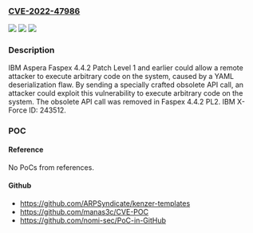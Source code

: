 ### [CVE-2022-47986](https://cve.mitre.org/cgi-bin/cvename.cgi?name=CVE-2022-47986)
![](https://img.shields.io/static/v1?label=Product&message=Aspera%20Faspex&color=blue)
![](https://img.shields.io/static/v1?label=Version&message=%3D%204.4.2%20Patch%20Level%201%20and%20earlier%20&color=brighgreen)
![](https://img.shields.io/static/v1?label=Vulnerability&message=CWE-502%20Deserialization%20of%20Untrusted%20Data&color=brighgreen)

### Description

IBM Aspera Faspex 4.4.2 Patch Level 1 and earlier could allow a remote attacker to execute arbitrary code on the system, caused by a YAML deserialization flaw. By sending a specially crafted obsolete API call, an attacker could exploit this vulnerability to execute arbitrary code on the system. The obsolete API call was removed in Faspex 4.4.2 PL2. IBM X-Force ID: 243512.

### POC

#### Reference
No PoCs from references.

#### Github
- https://github.com/ARPSyndicate/kenzer-templates
- https://github.com/manas3c/CVE-POC
- https://github.com/nomi-sec/PoC-in-GitHub

